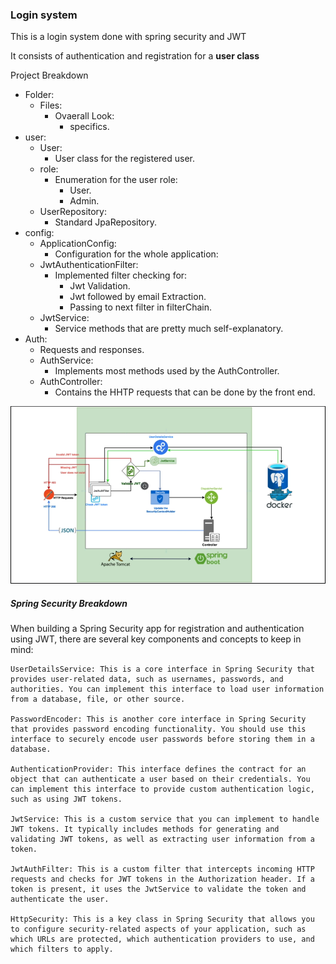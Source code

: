 <h3> Login system </h3>
This is a login system done with spring security and JWT

It consists of authentication and registration for a **user class**

Project Breakdown

- Folder:
    - Files:
        - Ovaerall Look:
            - specifics.
- user:
    - User:
        - User class for the registered user.
    - role:
        - Enumeration for the user role:
            - User.
            - Admin.
    - UserRepository:
        - Standard JpaRepository.
- config:
    - ApplicationConfig:
        - Configuration for the whole application:
    - JwtAuthenticationFilter:
        - Implemented filter checking for:
            - Jwt Validation.
            - Jwt followed by email Extraction.
            - Passing to next filter in filterChain.
    - JwtService:
        - Service methods that are pretty much self-explanatory.
- Auth:
    - Requests and responses.
    - AuthService:
        - Implements most methods used by the AuthController.
    - AuthController:
        - Contains the HHTP requests that can be done by the front end.

![img.png](img.png)

<h5> Spring Security Breakdown </h5>

When building a Spring Security app for registration and authentication using JWT, there are several key components and
concepts to keep in mind:

    UserDetailsService: This is a core interface in Spring Security that provides user-related data, such as usernames, passwords, and authorities. You can implement this interface to load user information from a database, file, or other source.

    PasswordEncoder: This is another core interface in Spring Security that provides password encoding functionality. You should use this interface to securely encode user passwords before storing them in a database.

    AuthenticationProvider: This interface defines the contract for an object that can authenticate a user based on their credentials. You can implement this interface to provide custom authentication logic, such as using JWT tokens.

    JwtService: This is a custom service that you can implement to handle JWT tokens. It typically includes methods for generating and validating JWT tokens, as well as extracting user information from a token.

    JwtAuthFilter: This is a custom filter that intercepts incoming HTTP requests and checks for JWT tokens in the Authorization header. If a token is present, it uses the JwtService to validate the token and authenticate the user.

    HttpSecurity: This is a key class in Spring Security that allows you to configure security-related aspects of your application, such as which URLs are protected, which authentication providers to use, and which filters to apply.



